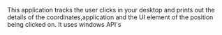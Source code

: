 This application tracks the user clicks in your desktop and prints out the details of the coordinates,application and the UI element of the position being clicked on.
It uses windows API's

